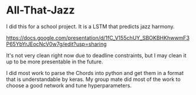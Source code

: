 # All-That-Jazz
I did this for a school project. It is a LSTM that predicts jazz harmony.

https://docs.google.com/presentation/d/1fC_V155chUY_SBOKBHKhwwmF3P65YbYrJEocNcV0w7g/edit?usp=sharing

It's not very clean right now due to deadline constraints, but I may clean it up to be more presentable in the future.

I did most work to parse the Chords into python and get them in a format that is understandable by keras. My group mate did most of the work to choose a good network and tune hyperparameters.
